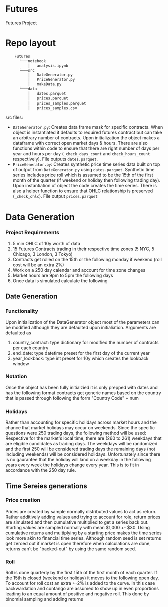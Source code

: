 # Futures
Futures Project

# Repo layout
```bash
    Futures
      └───notebook
          │   analysis.ipynb
      └───src
          │   DateGenerator.py
          │   PriceGenerator.py
          │   makeData.py
      └───data
          │   dates.parquet
          │   prices.parquet
          │   prices_samples.parquet
          │   prices_samples.csv
```

src files:
* ```DateGenerator.py```: Creates data frame mask for specific contracts. When object is instantiated it defaults to required futures contract but can take an arbitrary number of contracts. Upon initialization the object makes a dataframe with correct open market days & hours. There are also functions within code to ensure that there are right number of days per year and hours per day (```_check_days_count``` and ```check_hours_count``` respectively). File outputs ```dates.parquet```.
* ```PriceGenerator.py```: Creates synthetic price time series data built on top of output from ```DateGenerator.py``` using ```dates.parquet```. Synthetic time series includes price roll which is assumed to be the 15th of the first month of the quarter (if weekend or holiday then following trading day). Upon instantiation of object the code creates the time series. There is also a helper function to ensure that OHLC relationship is preserved (```_check_ohlc```). File output ```prices.parquet```

# Data Generation

### Project Requirements
1. 5 min OHLC of 10y worth of data
2. 15 Futures Contracts trading in their respective time zones (5 NYC, 5 Chicago, 3 London, 3 Tokyo)
3. Contracts get rolled on the 15th or the following monday if weekend (roll cost will be an extra 2%)
4. Work on a 250 day calendar and account for time zone changes
5. Market hours are 9pm to 5pm the following days
6. Once data is simulated calculate the following

## Date Generation
### Functionality
Upon initialization of the DataGenerator object most of the parameters can be modified although they are defaulted upon initialiation. Arguments are defaulted as 
1. country_contract: type dictionary for modified the number of contracts per each country
2. end_date: type datetime preset for the first day of the current year
3. year_lookback: type int preset for 10y which creates the lookback window

### Notation
Once the object has been fully initialzied it is only prepped with dates and has the following format
contracts get generic names based on the country that is passed through following the form "Country Code" + num

### Holidays
Rather than accounting for specific holidays across market hours and the chance that market holidays may occur on weekends. Since the specific questions were 250 trading days, the following method will be used: Respective for the market's local time, there are (260 to 261) weekdays that are eligible candidates as trading days. The weekdays will be randomized and the first 250 will be considered trading days the remaining days (not including weekends) will be considered holidays. Unfortunately since there is no gaurantee that the holiday will land on a weekday in the following years every week the holidays change every year. This is to fit in accordance with the 250 day rule.

## Time Sereies generations
### Price creation
Prices are created by sample normally distributed values to act as return. Rather additively adding values and trying to account for role, return prices are simulated and then cumulative multiplied to get a series back out. Starting values are sampled normally with mean $1,000 +- $30. Using cumulative returns and multiplying by a starting price makes the time series look more akin to financial time series. Although random seed is set returns get zeroed out if market is open therefore when calculations are done, returns can't be "backed-out" by using the same random seed. 

### Roll
Roll is done quarterly by the first 15th of the first month of each quarter. If the 15th is closed (weekend or holiday) it moves to the following open day. To account for roll cost an extra +-2% is added to the curve. In this case backwardation and contango are assumed to show up in even proportions leading to an equal amount of positive and negative roll. This done by binomial sampling and adding returns
